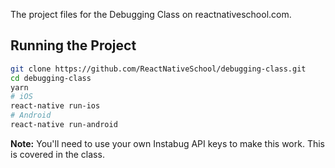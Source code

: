 The project files for the Debugging Class on reactnativeschool.com.

## Running the Project

```bash
git clone https://github.com/ReactNativeSchool/debugging-class.git
cd debugging-class
yarn
# iOS
react-native run-ios
# Android
react-native run-android
```

**Note:** You'll need to use your own Instabug API keys to make this work. This is covered in the class.
